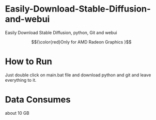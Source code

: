 # Easily-Download-Stable-Diffusion-and-webui
Easily Download Stable Diffusion, python, Git and webui

  $${\color{red}Only for AMD Radeon Graphics }$$
# How to Run
Just double click on main.bat file and download python and git and leave everything to it.

# Data Consumes
  about 10 GB
